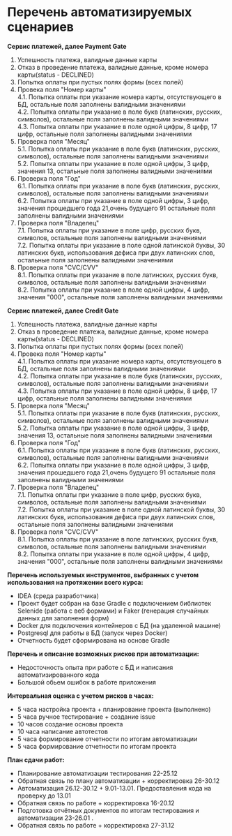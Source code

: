 # Перечень автоматизируемых сценариев #
**Cервис платежей, далее Payment Gate**  
1. Успешность платежа, валидные данные карты  
2. Отказ в проведение платежа, валидные данные, кроме номера карты(status - DECLINED)  
3. Попытка оплаты при пустых полях формы (всех полей)  
4. Провека поля "Номер карты"  
   4.1. Попытка оплаты при указание номера карты, отсутствующего в БД, остальные поля заполнены валидными значениями  
   4.2. Попытка оплаты при указание в поле букв (латинских, русских, символов), остальные поля заполнены валидными значениями  
   4.3. Попытка оплаты при указание в поле одной цифры, 8 цифр, 17 цифр, остальные поля заполнены валидными значениями  
 5. Проверка поля "Месяц"  
   5.1. Попытка оплаты при указание в поле букв (латинских, русских, символов), остальные поля заполнены валидными значениями  
   5.2. Попытка оплаты при указание в поле одной цифры, 3 цифр, значения 13, остальные поля заполнены валидными значениями  
 6. Проверка поля "Год"   
   6.1. Попытка оплаты при указание в поле букв (латинских, русских, символов), остальные поля заполнены валидными значениями  
   6.2. Попытка оплаты при указание в поле одной цифры, 3 цифр, значения прошедшего года 21,очень будущего 91 остальные поля заполнены валидными значениями   
 7. Проверка поля "Владелец"  
   7.1. Попытка оплаты при указание в поле цифр, русских букв, символов, остальные поля заполнены валидными значениями  
   7.2. Попытка оплаты при указание в поле одной латинской буквы, 30 латинских букв, использования дефиса при двух латинских слов, остальные поля заполнены валидными значениями   
 8. Проверка поля "CVC/CVV"  
   8.1. Попытка оплаты при указание в поле латинских, русских букв, символов, остальные поля заполнены валидными значениями   
   8.2. Попытка оплаты при указание в поле одной цифры, 4 цифр, значения "000", остальные поля заполнены валидными значениями
   
 **Cервис платежей, далее Credit Gate**  
 1. Успешность платежа, валидные данные карты  
2. Отказ в проведение платежа, валидные данные, кроме номера карты(status - DECLINED)  
3. Попытка оплаты при пустых полях формы (всех полей)  
4. Провека поля "Номер карты"  
   4.1. Попытка оплаты при указание номера карты, отсутствующего в БД, остальные поля заполнены валидными значениями  
   4.2. Попытка оплаты при указание в поле букв (латинских, русских, символов), остальные поля заполнены валидными значениями  
   4.3. Попытка оплаты при указание в поле одной цифры, 8 цифр, 17 цифр, остальные поля заполнены валидными значениями  
 5. Проверка поля "Месяц"  
   5.1. Попытка оплаты при указание в поле букв (латинских, русских, символов), остальные поля заполнены валидными значениями  
   5.2. Попытка оплаты при указание в поле одной цифры, 3 цифр, значения 13, остальные поля заполнены валидными значениями  
 6. Проверка поля "Год"   
   6.1. Попытка оплаты при указание в поле букв (латинских, русских, символов), остальные поля заполнены валидными значениями  
   6.2. Попытка оплаты при указание в поле одной цифры, 3 цифр, значения прошедшего года 21,очень будущего 91 остальные поля заполнены валидными значениями   
 7. Проверка поля "Владелец"  
   7.1. Попытка оплаты при указание в поле цифр, русских букв, символов, остальные поля заполнены валидными значениями  
   7.2. Попытка оплаты при указание в поле одной латинской буквы, 30 латинских букв, использования дефиса при двух латинских слов, остальные поля заполнены валидными значениями   
 8. Проверка поля "CVC/CVV"  
   8.1. Попытка оплаты при указание в поле латинских, русских букв, символов, остальные поля заполнены валидными значениями   
   8.2. Попытка оплаты при указание в поле одной цифры, 4 цифр, значения "000", остальные поля заполнены валидными значениями
   
**Перечень используемых инструментов, выбранных с учетом использования на протяжении всего курса:**
- IDEA (среда разработчика) 
- Проект будет собран на базе Gradle с подключением библиотек Selenide (работа с веб формами) и Faker (генерация случайных данных для заполнения форм)
- Docker для подключения контейнеров с БД (на удаленной машине)
- Postgresql для работы в БД (запуск через Docker)
- Отчетность будет сформирована на основе Gradle 


**Перечень и описание возможных рисков при автоматизации:**
- Недосточность опыта при работе с БД и написания автоматизированного кода
- Большой обьем ошибок в работе приложения

**Интервальная оценка с учетом рисков в часах:**
- 5 часа настройка проекта + планирование проекта (выполнено)
- 5 часа ручное тестирование + создание issue
- 10 часов создание основы проекта
- 10 часа написание автотестов
- 5 часа формирование отчетности по итогам автоматизации 
- 5 часа формирование отчетности по итогам проекта

**План сдачи работ:**
- Планирование автоматизации тестирования 22-25.12
- Обратная связь по плану автоматизации + корректировка 26-30.12
- Автоматизация 26.12-30.12 + 9.01-13.01. Предоставления кода на проверку до 13.01 
- Обратная связь по работе + корректировка 16-20.12
- Подготовка отчётных документов по итогам тестирования и автоматизации 23-26.01 .
- Обратная связь по работе + корректировка 27-31.12

